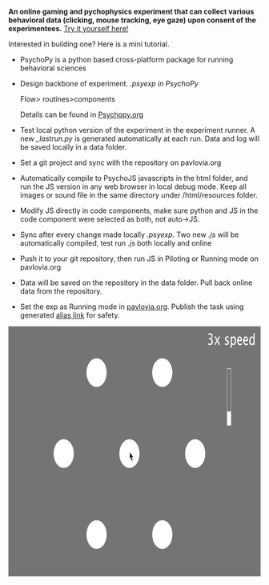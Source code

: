 **An online gaming and pychophysics experiment that can collect various behavioral data 
(clicking, mouse tracking, eye gaze) upon consent of the experimentees.** [Try it yourself here!](https://run.pavlovia.org/jingwang.physics/switchbeta/html/?__pilotToken=3c59dc048e8850243be8079a5c74d079&__oauthToken=a651fabc8d3fd042327636d17a96e67d188f0e5caccb34034de68d20aeb500b7)

Interested in building one? Here is a mini tutorial.


* PsychoPy is a python based cross-platform package for running behavioral sciences
* Design backbone of experiment. *.psyexp in PsychoPy* 
 
  Flow> routines>components

  Details can be found in [Psychopy.org](https://psychopy.org/index.html)
* Test local python version of the experiment in the experiment runner. A new *_lastrun.py* is generated automatically at each run. Data and log will be saved locally in a data folder.
* Set a git project and sync with the repository on pavlovia.org
* Automatically compile to PsychoJS javascripts in the html folder, and run the JS version in any web browser in local debug mode. Keep all images or sound file in the same directory under /html/resources folder.
* Modify JS directly in code components, make sure python and JS in the code component were selected as both, not auto->JS. 
* Sync after every change made locally *.psyexp*. Two new *.js* will be automatically compiled, test run *.js* both locally and online
* Push it to your git repository, then run JS in Piloting or Running mode on pavlovia.org
* Data will be saved on the repository in the data folder. Pull back online data from the repository.
* Set the exp as Running mode in [pavlovia.org](https://pavlovia.org). Publish the task using generated [alias link](https://tinyurl.com/) for safety.

<p align="center">
  <img src="screenshot.jpg" height="500" >
</p>
